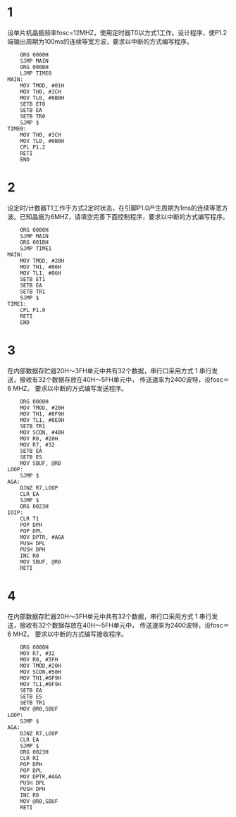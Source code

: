 # 1
设单片机晶振频率fosc=12MHZ，使用定时器T0以方式1工作。设计程序，使P1.2端输出周期为100ms的连续等宽方波，要求以中断的方式编写程序。

```
	ORG 0000H
	SJMP MAIN
	ORG 000BH
	LJMP TIME0
MAIN:
	MOV TMOD, #01H
	MOV TH0, #3CH
	MOV TL0, #0B0H
	SETB ET0
	SETB EA
	SETB TR0
	SJMP $
TIME0:
	MOV TH0, #3CH
	MOV TL0, #0B0H
	CPL P1.2
	RETI
	END
```

# 2
设定时/计数器T1工作于方式2定时状态，在引脚P1.0产生周期为1ms的连续等宽方波。已知晶振为6MHZ，请填空完善下面控制程序，要求以中断的方式编写程序。

```
	ORG 0000H
	SJMP MAIN
	ORG 001BH
	SJMP TIME1
MAIN:
	MOV TMOD, #20H
	MOV TH1, #06H
	MOV TL1, #06H
	SETB ET1
	SETB EA
	SETB TR1
	SJMP $
TIME1:
	CPL P1.0
	RETI
	END
```
# 3
在内部数据存贮器20H～3FH单元中共有32个数据，串行口采用方式 1 串行发送，接收有32个数据存放在40H～5FH单元中， 传送速率为2400波特，设fosc＝6 MHZ。  要求以中断的方式编写发送程序。

```
	ORG 0000H
	MOV TMOD, #20H
	MOV TH1, #0F9H
	MOV TL1, #0E9H
	SETB TR1
	MOV SCON, #40H
	MOV R0, #20H
	MOV R7, #32
	SETB EA
	SETB ES
	MOV SBUF, @R0
LOOP:
	SJMP $
AGA:
	DJNZ R7,LOOP
	CLR EA
	SJMP $
	ORG 0023H
IOIP:
	CLR T1
	POP DPH
	POP DPL
	MOV DPTR, #AGA
	PUSH DPL
	PUSH DPH
	INC R0
	MOV SBUF, @R0
	RETI
```

# 4
在内部数据存贮器20H～3FH单元中共有32个数据，串行口采用方式 1 串行发送，接收有32个数据存放在40H～5FH单元中， 传送速率为2400波特，设fosc＝6 MHZ。  要求以中断的方式编写接收程序。

```
	ORG 0000H
	MOV R7, #32
	MOV R0, #3FH
	MOV TMOD,#20H
	MOV SCON,#50H
	MOV TH1,#0F9H
	MOV TL1,#0F9H
	SETB EA
	SETB ES
	SETB TR1
	MOV @R0,SBUF
LOOP:	
	SJMP $
AGA:
	DJNZ R7,LOOP
	CLR EA
	SJMP $
	ORG 0023H
	CLR RI
	POP DPH
	POP DPL
	MOV DPTR,#AGA
	PUSH DPL
	PUSH DPH
	INC R0
	MOV @R0,SBUF
	RETI
```
